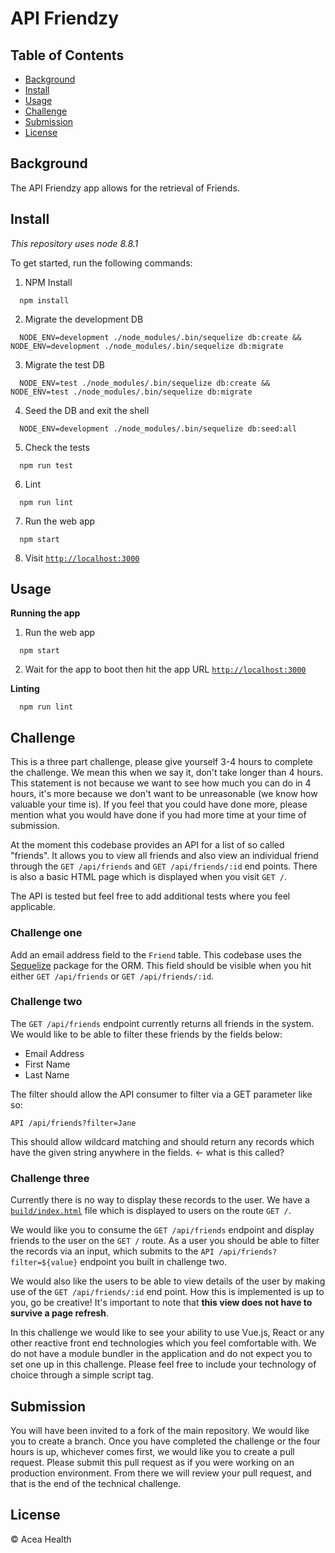 # API Friendzy

## Table of Contents

- [Background](#background)
- [Install](#install)
- [Usage](#usage)
- [Challenge](#challenge)
- [Submission](#submission)
- [License](#license)

## Background

The API Friendzy app allows for the retrieval of Friends.

## Install

_This repository uses node 8.8.1_

To get started, run the following commands:

1. NPM Install
```
  npm install
```
2. Migrate the development DB
```
  NODE_ENV=development ./node_modules/.bin/sequelize db:create && NODE_ENV=development ./node_modules/.bin/sequelize db:migrate
```
3. Migrate the test DB
```
  NODE_ENV=test ./node_modules/.bin/sequelize db:create && NODE_ENV=test ./node_modules/.bin/sequelize db:migrate
```
4. Seed the DB and exit the shell
```
  NODE_ENV=development ./node_modules/.bin/sequelize db:seed:all
```
5. Check the tests
```
  npm run test
```
6. Lint
```
  npm run lint
```
7. Run the web app
```
  npm start
```
8. Visit [`http://localhost:3000`](http://localhost:3000)

## Usage

**Running the app**

1. Run the web app
```
  npm start
```

2. Wait for the app to boot then hit the app URL [`http://localhost:3000`](http://localhost:3000)

**Linting**

```
  npm run lint
```

## Challenge

This is a three part challenge, please give yourself 3-4 hours to complete the challenge. We mean this when we say it, don't
take longer than 4 hours. This statement is not because we want to see how much you can do in 4 hours, it's more because we
don't want to be unreasonable (we know how valuable your time is). If you feel that you could have done more, please mention
what you would have done if you had more time at your time of submission.

At the moment this codebase provides an API for a list of so called "friends". It allows you to view all friends and also view
an individual friend through the `GET /api/friends` and `GET /api/friends/:id` end points. There is also a basic HTML page
which is displayed when you visit `GET /`.

The API is tested but feel free to add additional tests where you feel applicable.

### Challenge one

Add an email address field to the `Friend` table. This codebase uses the [Sequelize](http://docs.sequelizejs.com/) package for the ORM. This field
should be visible when you hit either `GET /api/friends` or `GET /api/friends/:id`.

### Challenge two

The `GET /api/friends` endpoint currently returns all friends in the system. We would like to be able to filter these friends by the fields below:

- Email Address
- First Name
- Last Name

The filter should allow the API consumer to filter via a GET parameter like so:

`API /api/friends?filter=Jane`

This should allow wildcard matching and should return any records which have the given string anywhere in the fields. <- what is this called?

### Challenge three

Currently there is no way to display these records to the user. We have a [`build/index.html`](https://github.com/simonfl3tcher/flynotes-api-friendzy/blob/master/build/index.html) file which is displayed to users on the route `GET /`.

We would like you to consume the `GET /api/friends` endpoint and display friends to the user on the `GET /` route.
As a user you should be able to filter the records via an input, which submits to the `API /api/friends?filter=${value}` endpoint you built in
challenge two.

We would also like the users to be able to view details of the user by making use of the
`GET /api/friends/:id` end point. How this is implemented is up to you, go be creative!
It's important to note that **this view does not have to survive a page refresh**.

In this challenge we would like to see your ability to use Vue.js, React or any other reactive front end technologies which you feel comfortable with. We do not have
a module bundler in the application and do not expect you to set one up in this challenge. Please feel free to include your technology of choice through
a simple script tag.

## Submission

You will have been invited to a fork of the main repository. We would like you to create a branch.
Once you have completed the challenge or the four hours is up, whichever comes first, we would like you to create a pull request. Please
submit this pull request as if you were working on an production environment.
From there we will review your pull request, and that is the end of the technical challenge.

## License

© Acea Health
